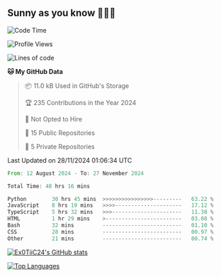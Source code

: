 ## Sunny as you know 🫨🫨👋

<!--START_SECTION:waka-->
![Code Time](http://img.shields.io/badge/Code%20Time-43%20hrs%2050%20mins-blue)

![Profile Views](http://img.shields.io/badge/Profile%20Views-3-blue)

![Lines of code](https://img.shields.io/badge/From%20Hello%20World%20I%27ve%20Written-201.5%20thousand%20lines%20of%20code-blue)

**🐱 My GitHub Data** 

> 📦 11.0 kB Used in GitHub's Storage 
 > 
> 🏆 235 Contributions in the Year 2024
 > 
> 🚫 Not Opted to Hire
 > 
> 📜 15 Public Repositories 
 > 
> 🔑 5 Private Repositories 
 > 

 Last Updated on 28/11/2024 01:06:34 UTC
<!--END_SECTION:waka-->

<!--START_SECTION:code-->

```rust
From: 12 August 2024 - To: 27 November 2024

Total Time: 48 hrs 16 mins

Python        30 hrs 45 mins  >>>>>>>>>>>>>>>>---------   63.22 %
JavaScript    8 hrs 19 mins   >>>>---------------------   17.12 %
TypeScript    5 hrs 32 mins   >>>----------------------   11.38 %
HTML          1 hr 29 mins    >------------------------   03.08 %
Bash          32 mins         -------------------------   01.10 %
CSS           28 mins         -------------------------   00.97 %
Other         21 mins         -------------------------   00.74 %
```

<!--END_SECTION:code-->
<a href="http://www.github.com/Ex0TiiC24"><img src="https://github-readme-stats.vercel.app/api?username=Ex0TiiC24&show_icons=true&hide=&count_private=true&title_color=0891b2&text_color=ffffff&icon_color=0891b2&bg_color=1c1917&hide_border=true&show_icons=true" alt="Ex0TiiC24's GitHub stats" /></a>

<a href="https://github.com/Ex0TiiC24" align="left"><img src="https://github-readme-stats.vercel.app/api/top-langs/?username=Ex0TiiC24&langs_count=10&title_color=0891b2&text_color=ffffff&icon_color=0891b2&bg_color=1c1917&hide_border=true&locale=en&custom_title=Top%20%Languages" alt="Top Languages" /></a>

